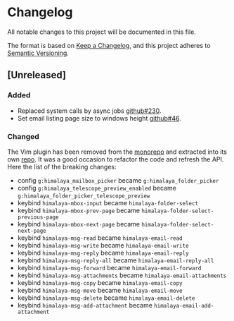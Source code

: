 # Changelog

All notable changes to this project will be documented in this file.

The format is based on [Keep a Changelog](https://keepachangelog.com/en/1.0.0/),
and this project adheres to [Semantic Versioning](https://semver.org/spec/v2.0.0.html).

## [Unreleased]

### Added

- Replaced system calls by async jobs [github#230].
- Set email listing page size to windows height [github#46].

### Changed

The Vim plugin has been removed from the
[monorepo](https://github.com/soywod/himalaya) and extracted into its
own [repo](https://git.sr.ht/~soywod/himalaya-vim). It was a good
occasion to refactor the code and refresh the API. Here the list of
the breaking changes:

- config `g:himalaya_mailbox_picker` became `g:himalaya_folder_picker`
- config `g:himalaya_telescope_preview_enabled` became `g:himalaya_folder_picker_telescope_preview`
- keybind `himalaya-mbox-input` became `himalaya-folder-select`
- keybind `himalaya-mbox-prev-page` became `himalaya-folder-select-previous-page`
- keybind `himalaya-mbox-next-page` became `himalaya-folder-select-next-page`
- keybind `himalaya-msg-read` became `himalaya-email-read`
- keybind `himalaya-msg-write` became `himalaya-email-write`
- keybind `himalaya-msg-reply` became `himalaya-email-reply`
- keybind `himalaya-msg-reply-all` became `himalaya-email-reply-all`
- keybind `himalaya-msg-forward` became `himalaya-email-forward`
- keybind `himalaya-msg-attachments` became `himalaya-email-attachments`
- keybind `himalaya-msg-copy` became `himalaya-email-copy`
- keybind `himalaya-msg-move` became `himalaya-email-move`
- keybind `himalaya-msg-delete` became `himalaya-email-delete`
- keybind `himalaya-msg-add-attachment` became `himalaya-email-add-attachment`

[github#230]: https://github.com/soywod/himalaya/issues/230
[github#46]: https://github.com/soywod/himalaya/issues/46
